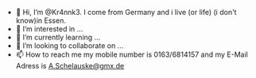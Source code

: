 - 👋 Hi, I’m @Kr4nnk3. I come from Germany and i live (or life) (i don't know)in Essen.
- 👀 I’m interested in ...
- 🌱 I’m currently learning ...
- 💞️ I’m looking to collaborate on ...
- 📫 How to reach me my mobile number is 0163/6814157 and my E-Mail Adress is A.Schelauske@gmx.de

<!---
Kr4nnk3/Kr4nnk3 is a ✨ special ✨ repository because its `README.md` (this file) appears on your GitHub profile.
You can click the Preview link to take a look at your changes.
--->

